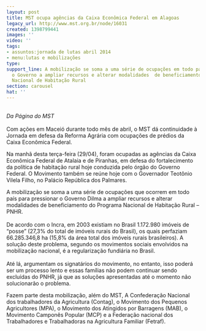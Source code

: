 ```yaml
---
layout: post
title: MST ocupa agências da Caixa Econômica Federal em Alagoas
legacy_url: http://www.mst.org.br/node/16031
created: 1398799441
images: ''
video: ''
tags:
- assuntos:jornada de lutas abril 2014
- menu:lutas e mobilizações
type: 
support_line: A mobilização se soma a uma série de ocupações em todo país  para pressionar
  o Governo a ampliar recursos e alterar modalidades  de beneficiamento do Programa
  Nacional de Habitação Rural
section: carousel
hat: ''
---
```

<p><br><em>Da Página do MST</em><br><br>Com ações em Maceió durante todo mês de abril, o MST dá continuidade à Jornada em defesa da Reforma Agrária com ocupações de prédios da Caixa Econômica Federal. </p><p>Na manhã desta terça-feira (29/04), foram ocupadas as agências da Caixa Econômica Federal de Atalaia e de Piranhas, em defesa do fortalecimento da política de habitação rural hoje conduzida pelo órgão do Governo Federal. O Movimento também se reúne hoje com o Governador Teotônio Vilela Filho, no Palácio República dos Palmares.</p><p>A mobilização se soma a uma série de ocupações que ocorrem em todo país para pressionar o Governo Dilma a ampliar recursos e alterar modalidades de beneficiamento do Programa Nacional de Habitação Rural – PNHR.<br><br>De acordo com o Incra, em 2003 existiam no Brasil 1.172.980 imóveis de “posse” (27,3% do total de imóveis rurais do Brasil), os quais perfaziam 66.285.346,8 ha (15,8% da área total dos imóveis rurais brasileiros). A solução deste problema, segundo os movimentos sociais envolvidos na mobilização nacional, é a regularização fundiária no Brasil.<br><br>Até lá, argumentam os signatários do movimento, no entanto, isso poderá ser um processo lento e essas famílias não podem continuar sendo excluídas do PNHR, já que as soluções apresentadas até o momento não solucionarão o problema. </p><p>Fazem parte desta mobilização, além do MST, A Confederação Nacional dos trabalhadores da Agricultura (Contag), o Movimento dos Pequenos Agricultores (MPA), o Movimento dos Atingidos por Barragens (MAB), o Movimento Camponês Popular (MCP) e a Federação nacional dos Trabalhadores e Trabalhadoras na Agricultura Familiar (Fetraf).</p>
